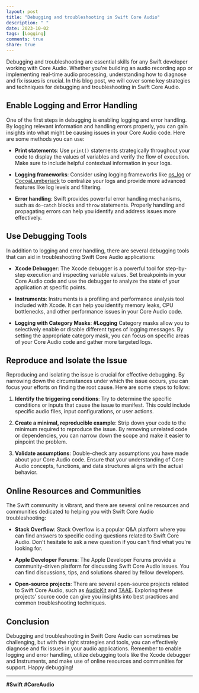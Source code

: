 ```yaml
---
layout: post
title: "Debugging and troubleshooting in Swift Core Audio"
description: " "
date: 2023-10-02
tags: [Logging]
comments: true
share: true
---
```


Debugging and troubleshooting are essential skills for any Swift developer working with Core Audio. Whether you're building an audio recording app or implementing real-time audio processing, understanding how to diagnose and fix issues is crucial. In this blog post, we will cover some key strategies and techniques for debugging and troubleshooting in Swift Core Audio.

## Enable Logging and Error Handling

One of the first steps in debugging is enabling logging and error handling. By logging relevant information and handling errors properly, you can gain insights into what might be causing issues in your Core Audio code. Here are some methods you can use:

- **Print statements**: Use `print()` statements strategically throughout your code to display the values of variables and verify the flow of execution. Make sure to include helpful contextual information in your logs.

- **Logging frameworks**: Consider using logging frameworks like [os_log](https://developer.apple.com/documentation/os/logging) or [CocoaLumberjack](https://github.com/CocoaLumberjack/CocoaLumberjack) to centralize your logs and provide more advanced features like log levels and filtering.

- **Error handling**: Swift provides powerful error handling mechanisms, such as `do-catch` blocks and `throw` statements. Properly handling and propagating errors can help you identify and address issues more effectively.

## Use Debugging Tools

In addition to logging and error handling, there are several debugging tools that can aid in troubleshooting Swift Core Audio applications:

- **Xcode Debugger**: The Xcode debugger is a powerful tool for step-by-step execution and inspecting variable values. Set breakpoints in your Core Audio code and use the debugger to analyze the state of your application at specific points.

- **Instruments**: Instruments is a profiling and performance analysis tool included with Xcode. It can help you identify memory leaks, CPU bottlenecks, and other performance issues in your Core Audio code.

- **Logging with Category Masks**: **#Logging** Category masks allow you to selectively enable or disable different types of logging messages. By setting the appropriate category mask, you can focus on specific areas of your Core Audio code and gather more targeted logs.

## Reproduce and Isolate the Issue

Reproducing and isolating the issue is crucial for effective debugging. By narrowing down the circumstances under which the issue occurs, you can focus your efforts on finding the root cause. Here are some steps to follow:

1. **Identify the triggering conditions**: Try to determine the specific conditions or inputs that cause the issue to manifest. This could include specific audio files, input configurations, or user actions.

2. **Create a minimal, reproducible example**: Strip down your code to the minimum required to reproduce the issue. By removing unrelated code or dependencies, you can narrow down the scope and make it easier to pinpoint the problem.

3. **Validate assumptions**: Double-check any assumptions you have made about your Core Audio code. Ensure that your understanding of Core Audio concepts, functions, and data structures aligns with the actual behavior.

## Online Resources and Communities

The Swift community is vibrant, and there are several online resources and communities dedicated to helping you with Swift Core Audio troubleshooting:

- **Stack Overflow**: Stack Overflow is a popular Q&A platform where you can find answers to specific coding questions related to Swift Core Audio. Don't hesitate to ask a new question if you can't find what you're looking for.

- **Apple Developer Forums**: The Apple Developer Forums provide a community-driven platform for discussing Swift Core Audio issues. You can find discussions, tips, and solutions shared by fellow developers.

- **Open-source projects**: There are several open-source projects related to Swift Core Audio, such as [AudioKit](https://github.com/AudioKit/AudioKit) and [TAAE](https://github.com/TheAmazingAudioEngine/TheAmazingAudioEngine). Exploring these projects' source code can give you insights into best practices and common troubleshooting techniques.

## Conclusion

Debugging and troubleshooting in Swift Core Audio can sometimes be challenging, but with the right strategies and tools, you can effectively diagnose and fix issues in your audio applications. Remember to enable logging and error handling, utilize debugging tools like the Xcode debugger and Instruments, and make use of online resources and communities for support. Happy debugging!

---

**#Swift** **#CoreAudio**